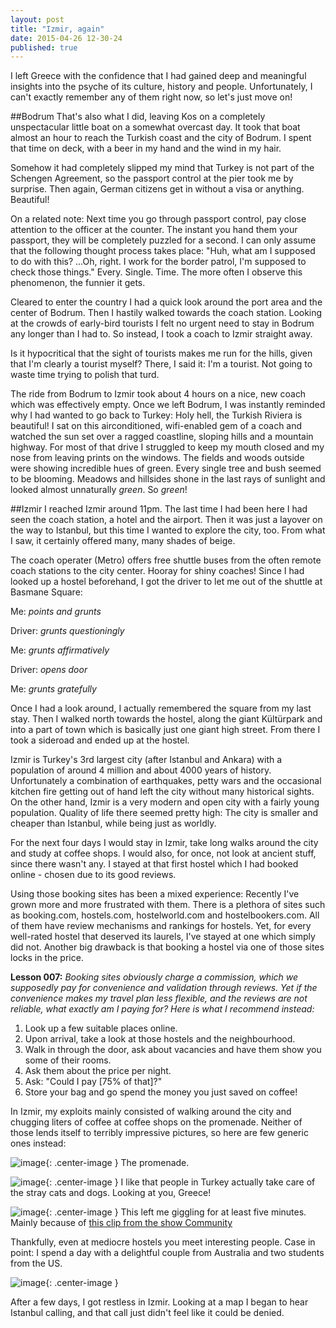 ```yaml
---
layout: post
title: "Izmir, again"
date: 2015-04-26 12-30-24
published: true
---
```


I left Greece with the confidence that I had gained deep and meaningful insights into the psyche of its culture, history and people. Unfortunately, I can't exactly remember any of them right now, so let's just move on!


##Bodrum
That's also what I did, leaving Kos on a completely unspectacular little boat on a somewhat overcast day. It took that boat almost an hour to reach the Turkish coast and the city of Bodrum. I spent that time on deck, with a beer in my hand and the wind in my hair.

Somehow it had completely slipped my mind that Turkey is not part of the Schengen Agreement, so the passport control at the pier took me by surprise. Then again, German citizens get in without a visa or anything. Beautiful!

On a related note: Next time you go through passport control, pay close attention to the officer at the counter. The instant you hand them your passport, they will be completely puzzled for a second. I can only assume that the following thought process takes place: "Huh, what am I supposed to do with this? ...Oh, right. I work for the border patrol, I'm supposed to check those things."
Every. Single. Time. The more often I observe this phenomenon, the funnier it gets.

Cleared to enter the country I had a quick look around the port area and the center of Bodrum. Then I hastily walked towards the coach station. Looking at the crowds of early-bird tourists I felt no urgent need to stay in Bodrum any longer than I had to. So instead, I took a coach to Izmir straight away. 

Is it hypocritical that the sight of tourists makes me run for the hills, given that I'm clearly a tourist myself? There, I said it: I'm a tourist. Not going to waste time trying to polish that turd.

The ride from Bodrum to Izmir took about 4 hours on a nice, new coach which was effectively empty. Once we left Bodrum, I was instantly reminded why I had wanted to go back to Turkey: Holy hell, the Turkish Riviera is beautiful! I sat on this airconditioned, wifi-enabled gem of a coach and watched the sun set over a ragged coastline, sloping hills and a mountain highway. For most of that drive I struggled to keep my mouth closed and my nose from leaving prints on the windows. The fields and woods outside were showing incredible hues of green. Every single tree and bush seemed to be blooming. Meadows and hillsides shone in the last rays of sunlight and looked almost unnaturally _green_. So _green_!


##Izmir
I reached Izmir around 11pm. The last time I had been here I had seen the coach station, a hotel and the airport. Then it was just a layover on the way to Istanbul, but this time I wanted to explore the city, too. From what I saw, it certainly offered many, many shades of beige.

The coach operater (Metro) offers free shuttle buses from the often remote coach stations to the city center. Hooray for shiny coaches! Since I had looked up a hostel beforehand, I got the driver to let me out of the shuttle at Basmane Square:

Me: *points and grunts*

Driver: *grunts questioningly*

Me: *grunts affirmatively*

Driver: *opens door*

Me: *grunts gratefully*


Once I had a look around, I actually remembered the square from my last stay. Then I walked north towards the hostel, along the giant Kültürpark and into a part of town which is basically just one giant high street. From there I took a sideroad and ended up at the hostel.

Izmir is Turkey's 3rd largest city (after Istanbul and Ankara) with a population of around 4 million and about 4000 years of history. Unfortunately a combination of earthquakes, petty wars and the occasional kitchen fire getting out of hand left the city without many historical sights. On the other hand, Izmir is a very modern and open city with a fairly young population. Quality of life there seemed pretty high: The city is smaller and cheaper than Istanbul, while being just as worldly.

For the next four days I would stay in Izmir, take long walks around the city and study at coffee shops. I would also, for once, not look at ancient stuff, since there wasn't any. I stayed at that first hostel which I had booked online - chosen due to its good reviews. 

Using those booking sites has been a mixed experience: Recently I've grown more and more frustrated with them. There is a plethora of sites such as booking.com, hostels.com, hostelworld.com and hostelbookers.com. All of them have review mechanisms and rankings for hostels. Yet, for every well-rated hostel that deserved its laurels, I've stayed at one which simply did not. Another big drawback is that booking a hostel via one of those sites locks in the price.


**Lesson 007:** *Booking sites obviously charge a commission, which we supposedly pay for convenience and validation through reviews. Yet if the convenience makes my travel plan less flexible, and the reviews are not reliable, what exactly am I paying for? Here is what I recommend instead:*

1. Look up a few suitable places online.
2. Upon arrival, take a look at those hostels and the neighbourhood.
3. Walk in through the door, ask about vacancies and have them show you some of their rooms.
4. Ask them about the price per night.
5. Ask: "Could I pay [75% of that]?"
6. Store your bag and go spend the money you just saved on coffee!


In Izmir, my exploits mainly consisted of walking around the city and chugging liters of coffee at coffee shops on the promenade. Neither of those lends itself to terribly impressive pictures, so here are few generic ones instead:

![image](http://rkwrd.github.io/pics/IMG_20150416_192251_scaled.jpg){: .center-image }
The promenade.

![image](http://rkwrd.github.io/pics/IMG_20150416_114732_scaled.jpg){: .center-image }
I like that people in Turkey actually take care of the stray cats and dogs. Looking at you, Greece!

![image](http://rkwrd.github.io/pics/IMG_20150416_115507_scaled.jpg){: .center-image }
This left me giggling for at least five minutes. Mainly because of [this clip from the show Community](https://www.youtube.com/watch?v=5nRzh4CJTZs)

Thankfully, even at mediocre hostels you meet interesting people. Case in point: I spend a day with a delightful couple from Australia and two students from the US.

![image](http://rkwrd.github.io/pics/IMG_20150418_194815_1_scaled.jpg){: .center-image }

After a few days, I got restless in Izmir. Looking at a map I began to hear Istanbul calling, and that call just didn't feel like it could be denied. 













